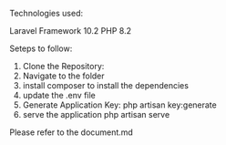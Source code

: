 Technologies used:

Laravel Framework 10.2
PHP 8.2

Seteps to follow:

1. Clone the Repository:
2. Navigate to the folder
3. install composer to install the dependencies
4. update the .env file
5. Generate Application Key: php artisan key:generate
6. serve the application php artisan serve

Please refer to the document.md
